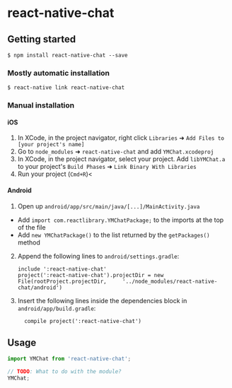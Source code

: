 
# react-native-chat

## Getting started

`$ npm install react-native-chat --save`

### Mostly automatic installation

`$ react-native link react-native-chat`

### Manual installation


#### iOS

1. In XCode, in the project navigator, right click `Libraries` ➜ `Add Files to [your project's name]`
2. Go to `node_modules` ➜ `react-native-chat` and add `YMChat.xcodeproj`
3. In XCode, in the project navigator, select your project. Add `libYMChat.a` to your project's `Build Phases` ➜ `Link Binary With Libraries`
4. Run your project (`Cmd+R`)<

#### Android

1. Open up `android/app/src/main/java/[...]/MainActivity.java`
  - Add `import com.reactlibrary.YMChatPackage;` to the imports at the top of the file
  - Add `new YMChatPackage()` to the list returned by the `getPackages()` method
2. Append the following lines to `android/settings.gradle`:
  	```
  	include ':react-native-chat'
  	project(':react-native-chat').projectDir = new File(rootProject.projectDir, 	'../node_modules/react-native-chat/android')
  	```
3. Insert the following lines inside the dependencies block in `android/app/build.gradle`:
  	```
      compile project(':react-native-chat')
  	```


## Usage
```javascript
import YMChat from 'react-native-chat';

// TODO: What to do with the module?
YMChat;
```
  